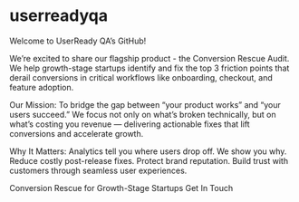 # userreadyqa
Welcome to UserReady QA’s GitHub!

We’re excited to share our flagship product - the Conversion Rescue Audit. We help growth-stage startups identify and fix the top 3 friction points that derail conversions in critical workflows like onboarding, checkout, and feature adoption.

Our Mission:
To bridge the gap between “your product works” and “your users succeed.” We focus not only on what’s broken technically, but on what’s costing you revenue — delivering actionable fixes that lift conversions and accelerate growth.

Why It Matters:
Analytics tell you where users drop off. We show you why.
Reduce costly post-release fixes. Protect brand reputation.
Build trust with customers through seamless user experiences.

Conversion Rescue for Growth-Stage Startups
Get In Touch

